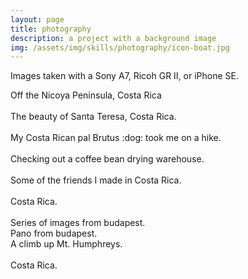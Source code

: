 ```yaml
---
layout: page
title: photography
description: a project with a background image
img: /assets/img/skills/photography/icon-boat.jpg
---
```


Images taken with a Sony A7, Ricoh GR II, or iPhone SE.

<div class="img_row">
    <img class="col three" src="{{ site.baseurl }}/assets/img/skills/photography/costa-rica-blog-1.jpg" alt="" title="costa rica pano"/>
</div>
<div class="col three caption">
    Off the Nicoya Peninsula, Costa Rica
</div>

<div class="img_row">
    <img class="col two" src="{{ site.baseurl }}/assets/img/skills/photography/missing-the-beach-2.jpg" alt="" title="costa rican beach"/>
    <img class="col one" src="{{ site.baseurl }}/assets/img/skills/photography/ship-in-ocean.jpg" alt="" title="costa rican boat in the distance"/>
</div>
<div class="col three caption">
    The beauty of Santa Teresa, Costa Rica.
</div>

<div class="img_row">
    <img class="col one" src="{{ site.baseurl }}/assets/img/skills/photography/brutus-costa-dog.jpeg" alt="" title="brutus, the cuddly dog :)"/>
    <img class="col two" src="{{ site.baseurl }}/assets/img/skills/photography/costa-rica-landscape.jpeg" alt="" title="where Brutus took me"/>
</div>
<div class="col three caption">
    My Costa Rican pal Brutus :dog: took me on a hike.
</div>

<div class="img_row">
    <img class="col two" src="{{ site.baseurl }}/assets/img/skills/photography/coffee-beans.jpeg" alt="" title="some coffee beans drying"/>
    <img class="col one" src="{{ site.baseurl }}/assets/img/skills/photography/coffee-beans-thrown.jpeg" alt="" title="don't drop the coffee beans!"/>
</div>
<div class="col three caption">
    Checking out a coffee bean drying warehouse.
</div>

<div class="img_row">
    <img class="col one" src="{{ site.baseurl }}/assets/img/skills/photography/brutus-with-stick-2.jpg" alt="" title="my friend Brutus again :)"/>
    <img class="col one" src="{{ site.baseurl }}/assets/img/skills/photography/beach-pig.jpeg" alt="" title="a beach pig that stole my food!"/>
    <img class="col one" src="{{ site.baseurl }}/assets/img/skills/photography/costa-bird-1.jpeg" alt="" title="nice bird"/>
</div>
<div class="col three caption">
    Some of the friends I made in Costa Rica.
</div>

<div class="img_row">
    <img class="col one" src="{{ site.baseurl }}/assets/img/skills/photography/costa-pig.jpeg" alt="" title="another Costa Rican pig!"/>
    <img class="col two" src="{{ site.baseurl }}/assets/img/skills/photography/costa-rica-tree-line.jpeg" alt="" title="it sure rained alot!"/>
</div>
<div class="col three caption">
    Costa Rica.
</div>

<div class="img_row">
    <img class="col one" src="{{ site.baseurl }}/assets/img/skills/photography/budapest-3.jpeg" alt="" title="budapest"/>
    <img class="col one" src="{{ site.baseurl }}/assets/img/skills/photography/budapest-1.jpeg" alt="" title="budapest"/>
    <img class="col one" src="{{ site.baseurl }}/assets/img/skills/photography/budapest-2.jpeg" alt="" title="budapest"/>
</div>
<div class="col three caption">
    Series of images from budapest.
</div>

<div class="img_row">
    <img class="col three" src="{{ site.baseurl }}/assets/img/skills/photography/budapest-wide.jpeg" alt="" title="budapest"/>
</div>
<div class="col three caption">
    Pano from budapest.
</div>

<div class="">
    <img class="col three" src="{{ site.baseurl }}/assets/img/skills/photography/mt-humphreys-1.jpg" alt="" title="Mt. Humphreys, Flagstaff Arizona"/>
</div>
<div class="col three caption">
    A climb up Mt. Humphreys.
</div>

<div class="img_row">
    <img class="col one" src="{{ site.baseurl }}/assets/img/skills/photography/beach-mack.jpg" alt="" title="another Costa Rican pig!"/>
    <img class="col two" src="{{ site.baseurl }}/assets/img/skills/photography/friends-trip.jpg" alt="" title="it sure rained alot!"/>
</div>
<div class="col three caption">
    Costa Rica.
</div>